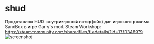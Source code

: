 # shud
Представляю HUD (внутриигровой интерфейс) для игрового режима SandBox в игре Garry's mod. 
Steam Workshop: https://steamcommunity.com/sharedfiles/filedetails/?id=1770348979
![screenshot](https://i.imgur.com/8PrLnk4.jpg)
